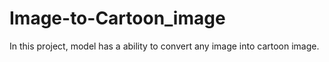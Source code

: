 # Image-to-Cartoon_image
In this project, model has a ability to convert any image into cartoon image. 
